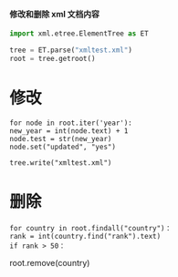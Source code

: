 
#### 修改和删除 xml 文档内容

```python
import xml.etree.ElementTree as ET

tree = ET.parse("xmltest.xml")
root = tree.getroot()

```

# 修改
	for node in root.iter('year'):
	new_year = int(node.text) + 1
	node.test = str(new_year)
	node.set("updated", "yes")

	tree.write("xmltest.xml")

# 删除
	for country in root.findall("country")：
	rank = int(country.find("rank").text)
	if rank > 50：
root.remove(country)


